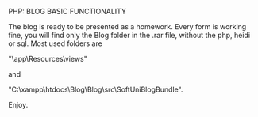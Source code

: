 PHP: BLOG BASIC FUNCTIONALITY

The blog is ready to be presented as a homework. Every form is working fine, you will find only the Blog folder in the .rar file, without the php, heidi or sql. Most used folders are 

"\app\Resources\views" 

and 

"C:\xampp\htdocs\Blog\Blog\src\SoftUniBlogBundle". 

Enjoy.
